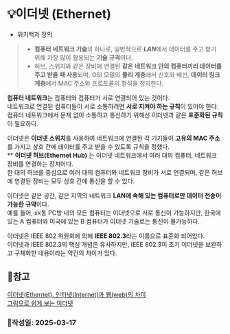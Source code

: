 # :bulb:이더넷 (Ethernet)
* 위키백과 정의  
> + **컴퓨터 네트워크 기술**의 하나로, 일반적으로 ***LAN***에서 데이터를 주고 받기 위해 가장 많이 활용되는 **기술 규격**이다.
> + 허브, 스위치와 같은 장비에 연결된 **같은 네트워크 안의 컴퓨터끼리 데이터를 주고 받을 때 사용**되며,
> OSI 모델의 **물리 계층**에서 신호와 배선, **데이터 링크 계층**에서 MAC 주소와 프로토콜의 형식을 정의한다.  
  
**컴퓨터 네트워크**는 컴퓨터와 컴퓨터가 서로 연결되어 있는 것이다.  
네트워크로 연결된 컴퓨터들이 서로 소통하려면 **서로 지켜야 하는 규칙**이 있어야 한다.  
컴퓨터 네트워크에서 문제 없이 소통하고 통신하기 위해선 이더넷과 같은 **표준화된 규칙**이 필요하다.  

이더넷은 **이더넷 스위치**를 사용하여 네트워크에 연결된 각 기기들이 **고유의 MAC 주소**를 가지고 상호 간에 데이터를 주고 받을 수 있도록 규칙을 정했다.  
** **이더넷 허브(Ethernet Hub)** 는 이더넷 네트워크에서 여러 대의 컴퓨터, 네트워크 장비를 연결하는 장치이다.  
한 대의 허브를 중심으로 여러 대의 컴퓨터와 네트워크 장비가 서로 연결되며, 같은 허브에 연결된 장비는 모두 상호 간에 통신을 할 수 있다.  
  
이더넷은 같은 공간, 같은 지역의 네트워크 **LAN에 속해 있는 컴퓨터로만 데이터 전송이 가능한 규약**이다.  
예를 들어, xx동 PC방 내의 모든 컴퓨터는 이더넷으로 서로 통신이 가능하지만, 한국에 있는 A 컴퓨터와 미국에 있는 B 컴퓨터가 이더넷 기술로는 통신이 불가능하다.

이더넷은 IEEE 802 위원회에 의해 **IEEE 802.3**라는 이름으로 표준화 되어있다.  
이더넷과 IEEE 802.3의 핵심 개념은 유사하지만, IEEE 802.3이 초기 이더넷을 보완하고 구체화한 내용이라는 약간의 차이가 있다.  

## :pushpin:참고
[이더넷(Ethernet), 인터넷(Internet)과 웹(web)의 차이](https://bentist.tistory.com/33)  
[그림으로 쉽게 보는 이더넷](https://brunch.co.kr/@swimjiy/49)  
  
### :penguin:작성일: 2025-03-17

